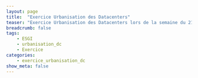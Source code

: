 ```yaml
---
layout: page
title:  "Exercice Urbanisation des Datacenters"
teaser: "Exercice Urbanisation des Datacenters lors de la semaine du 21 Novembre 2016"
breadcrumb: false
tags:
    - ESGI
    - urbanisation_dc
    - Exercice
categories:
    - exercice_urbanisation_dc
show_meta: false
---
```

